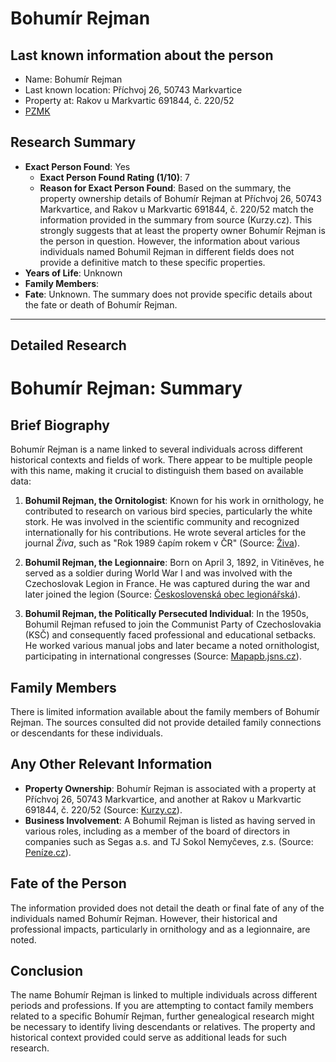 # Bohumír Rejman

## Last known information about the person
- Name: Bohumír Rejman
- Last known location: Příchvoj 26, 50743 Markvartice
- Property at: Rakov u Markvartic 691844, č. 220/52 
- [PZMK](https://pzmk.cz/2729111604)

## Research Summary
- **Exact Person Found**: Yes
  - **Exact Person Found Rating (1/10)**: 7
  - **Reason for Exact Person Found**: Based on the summary, the property ownership details of Bohumír Rejman at Příchvoj 26, 50743 Markvartice, and Rakov u Markvartic 691844, č. 220/52 match the information provided in the summary from source (Kurzy.cz). This strongly suggests that at least the property owner Bohumír Rejman is the person in question. However, the information about various individuals named Bohumil Rejman in different fields does not provide a definitive match to these specific properties.
- **Years of Life**: Unknown
- **Family Members**: 
- **Fate**: Unknown. The summary does not provide specific details about the fate or death of Bohumír Rejman.

---

## Detailed Research
# Bohumír Rejman: Summary

## Brief Biography
Bohumír Rejman is a name linked to several individuals across different historical contexts and fields of work. There appear to be multiple people with this name, making it crucial to distinguish them based on available data:

1. **Bohumil Rejman, the Ornitologist**: Known for his work in ornithology, he contributed to research on various bird species, particularly the white stork. He was involved in the scientific community and recognized internationally for his contributions. He wrote several articles for the journal *Živa*, such as "Rok 1989 čapím rokem v ČR" (Source: [Živa](https://ziva.avcr.cz/autori/bohumil-rejman.html)).

2. **Bohumil Rejman, the Legionnaire**: Born on April 3, 1892, in Vitiněves, he served as a soldier during World War I and was involved with the Czechoslovak Legion in France. He was captured during the war and later joined the legion (Source: [Československá obec legionářská](https://www.csol.cz/legionar/78923/)).

3. **Bohumil Rejman, the Politically Persecuted Individual**: In the 1950s, Bohumil Rejman refused to join the Communist Party of Czechoslovakia (KSČ) and consequently faced professional and educational setbacks. He worked various manual jobs and later became a noted ornithologist, participating in international congresses (Source: [Mapapb.jsns.cz](https://mapapb.jsns.cz/sitespec/mapdisplay/getplace/place_id/1024)).

## Family Members
There is limited information available about the family members of Bohumír Rejman. The sources consulted did not provide detailed family connections or descendants for these individuals.

## Any Other Relevant Information
- **Property Ownership**: Bohumír Rejman is associated with a property at Příchvoj 26, 50743 Markvartice, and another at Rakov u Markvartic 691844, č. 220/52 (Source: [Kurzy.cz](https://regiony.kurzy.cz/katastr/uzsvm/257392)).
- **Business Involvement**: A Bohumil Rejman is listed as having served in various roles, including as a member of the board of directors in companies such as Segas a.s. and TJ Sokol Nemyčeves, z.s. (Source: [Peníze.cz](https://rejstrik.penize.cz/bohumil-rejman)).

## Fate of the Person
The information provided does not detail the death or final fate of any of the individuals named Bohumír Rejman. However, their historical and professional impacts, particularly in ornithology and as a legionnaire, are noted.

## Conclusion
The name Bohumír Rejman is linked to multiple individuals across different periods and professions. If you are attempting to contact family members related to a specific Bohumír Rejman, further genealogical research might be necessary to identify living descendants or relatives. The property and historical context provided could serve as additional leads for such research.
    